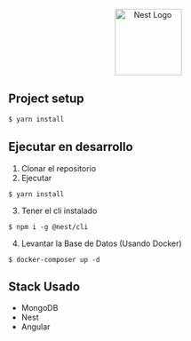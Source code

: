 <p align="center">
  <a href="http://nestjs.com/" target="blank"><img src="https://nestjs.com/img/logo-small.svg" width="120" alt="Nest Logo" /></a>
</p>

## Project setup

```bash
$ yarn install
```

## Ejecutar en desarrollo

1. Clonar el repositorio
2. Ejecutar

```
$ yarn install
```

3. Tener el cli instalado

```
$ npm i -g @nest/cli
```

4. Levantar la Base de Datos (Usando Docker)

```
$ docker-composer up -d
```

## Stack Usado

- MongoDB
- Nest
- Angular

